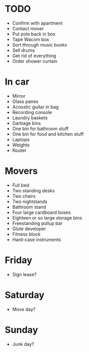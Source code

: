 # TODO
* Confirm with apartment
* Contact mover
* Put pole back in box
* Tape Wacom box
* Sort through music books
* Sell drums
* Get rid of everything
* Order shower curtain

# In car
* Mirror
* Glass panes
* Acoustic guitar in bag
* Recording console
* Laundry baskets
* Garbage bins
* One bin for bathroom stuff
* One bin for food and kitchen stuff
* Laptops
* Weights
* Router

# Movers
* Full bed
* Two standing desks
* Two chairs
* Two nightstands
* Bathroom stand
* Four large cardboard boxes
* Eighteen or so large storage bins
* Freestanding pullup bar
* Glute developer
* Fitness block
* Hard-case instruments

# Friday
* Sign lease?
# Saturday
* Move day?

# Sunday
* Junk day?